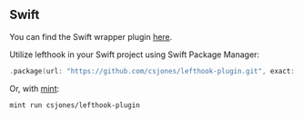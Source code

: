 ## Swift

You can find the Swift wrapper plugin [here](https://github.com/csjones/lefthook-plugin).

Utilize lefthook in your Swift project using Swift Package Manager:

```swift
.package(url: "https://github.com/csjones/lefthook-plugin.git", exact: "1.11.2"),
```

Or, with [mint](https://github.com/yonaskolb/Mint):

```bash
mint run csjones/lefthook-plugin
```
